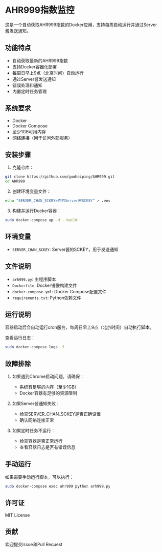 # AHR999指数监控

这是一个自动获取AHR999指数的Docker应用，支持每周自动运行并通过Server酱发送通知。

## 功能特点

- 自动获取最新的AHR999指数
- 支持Docker容器化部署
- 每周日早上9点（北京时间）自动运行
- 通过Server酱发送通知
- 错误处理和通知
- 内置定时任务管理

## 系统要求

- Docker
- Docker Compose
- 至少1GB可用内存
- 网络连接（用于访问外部服务）

## 安装步骤

1. 克隆仓库：
```bash
git clone https://github.com/guohaiping/AHR999.git
cd AHR999
```

2. 创建环境变量文件：
```bash
echo "SERVER_CHAN_SCKEY=你的Server酱SCKEY" > .env
```

3. 构建并运行Docker容器：
```bash
sudo docker-compose up -d --build
```

## 环境变量

- `SERVER_CHAN_SCKEY`: Server酱的SCKEY，用于发送通知

## 文件说明

- `arh999.py`: 主程序脚本
- `Dockerfile`: Docker镜像构建文件
- `docker-compose.yml`: Docker Compose配置文件
- `requirements.txt`: Python依赖文件

## 运行说明

容器启动后会自动运行cron服务，每周日早上9点（北京时间）自动执行脚本。

查看运行日志：
```bash
sudo docker-compose logs -f
```

## 故障排除

1. 如果遇到Chrome启动问题，请确保：
   - 系统有足够的内存（至少1GB）
   - Docker容器有足够的资源限制

2. 如果Server酱通知失败：
   - 检查SERVER_CHAN_SCKEY是否正确设置
   - 确认网络连接正常

3. 如果定时任务不运行：
   - 检查容器是否正常运行
   - 查看容器日志是否有错误信息

## 手动运行

如果需要手动运行脚本，可以执行：
```bash
sudo docker-compose exec ahr999 python arh999.py
```

## 许可证

MIT License

## 贡献

欢迎提交Issue和Pull Request 